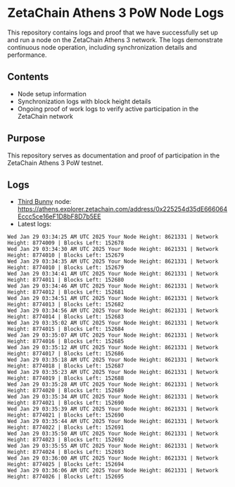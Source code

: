 # ZetaChain Athens 3 PoW Node Logs
This repository contains logs and proof that we have successfully set up and run a node on the ZetaChain Athens 3 network. The logs demonstrate continuous node operation, including synchronization details and performance.

## Contents
- Node setup information
- Synchronization logs with block height details
- Ongoing proof of work logs to verify active participation in the ZetaChain network

## Purpose
This repository serves as documentation and proof of participation in the ZetaChain Athens 3 PoW testnet.

## Logs

- [Third Bunny](https://thirdbunny.xyz/) node: https://athens.explorer.zetachain.com/address/0x225254d35dE666064Eccc5ce16eF1D8bF8D7b5EE
- Latest logs:
```
Wed Jan 29 03:34:25 AM UTC 2025 Your Node Height: 8621331 | Network Height: 8774009 | Blocks Left: 152678
Wed Jan 29 03:34:30 AM UTC 2025 Your Node Height: 8621331 | Network Height: 8774010 | Blocks Left: 152679
Wed Jan 29 03:34:35 AM UTC 2025 Your Node Height: 8621331 | Network Height: 8774010 | Blocks Left: 152679
Wed Jan 29 03:34:41 AM UTC 2025 Your Node Height: 8621331 | Network Height: 8774011 | Blocks Left: 152680
Wed Jan 29 03:34:46 AM UTC 2025 Your Node Height: 8621331 | Network Height: 8774012 | Blocks Left: 152681
Wed Jan 29 03:34:51 AM UTC 2025 Your Node Height: 8621331 | Network Height: 8774013 | Blocks Left: 152682
Wed Jan 29 03:34:56 AM UTC 2025 Your Node Height: 8621331 | Network Height: 8774014 | Blocks Left: 152683
Wed Jan 29 03:35:02 AM UTC 2025 Your Node Height: 8621331 | Network Height: 8774015 | Blocks Left: 152684
Wed Jan 29 03:35:07 AM UTC 2025 Your Node Height: 8621331 | Network Height: 8774016 | Blocks Left: 152685
Wed Jan 29 03:35:12 AM UTC 2025 Your Node Height: 8621331 | Network Height: 8774017 | Blocks Left: 152686
Wed Jan 29 03:35:18 AM UTC 2025 Your Node Height: 8621331 | Network Height: 8774018 | Blocks Left: 152687
Wed Jan 29 03:35:23 AM UTC 2025 Your Node Height: 8621331 | Network Height: 8774019 | Blocks Left: 152688
Wed Jan 29 03:35:28 AM UTC 2025 Your Node Height: 8621331 | Network Height: 8774020 | Blocks Left: 152689
Wed Jan 29 03:35:34 AM UTC 2025 Your Node Height: 8621331 | Network Height: 8774021 | Blocks Left: 152690
Wed Jan 29 03:35:39 AM UTC 2025 Your Node Height: 8621331 | Network Height: 8774021 | Blocks Left: 152690
Wed Jan 29 03:35:44 AM UTC 2025 Your Node Height: 8621331 | Network Height: 8774022 | Blocks Left: 152691
Wed Jan 29 03:35:50 AM UTC 2025 Your Node Height: 8621331 | Network Height: 8774023 | Blocks Left: 152692
Wed Jan 29 03:35:55 AM UTC 2025 Your Node Height: 8621331 | Network Height: 8774024 | Blocks Left: 152693
Wed Jan 29 03:36:00 AM UTC 2025 Your Node Height: 8621331 | Network Height: 8774025 | Blocks Left: 152694
Wed Jan 29 03:36:06 AM UTC 2025 Your Node Height: 8621331 | Network Height: 8774026 | Blocks Left: 152695
```
